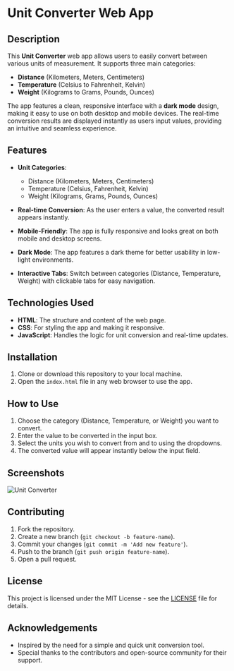 # Unit Converter Web App

## Description

This **Unit Converter** web app allows users to easily convert between various units of measurement. It supports three main categories:
- **Distance** (Kilometers, Meters, Centimeters)
- **Temperature** (Celsius to Fahrenheit, Kelvin)
- **Weight** (Kilograms to Grams, Pounds, Ounces)

The app features a clean, responsive interface with a **dark mode** design, making it easy to use on both desktop and mobile devices. The real-time conversion results are displayed instantly as users input values, providing an intuitive and seamless experience.

## Features

- **Unit Categories**: 
  - Distance (Kilometers, Meters, Centimeters)
  - Temperature (Celsius, Fahrenheit, Kelvin)
  - Weight (Kilograms, Grams, Pounds, Ounces)
  
- **Real-time Conversion**: As the user enters a value, the converted result appears instantly.

- **Mobile-Friendly**: The app is fully responsive and looks great on both mobile and desktop screens.

- **Dark Mode**: The app features a dark theme for better usability in low-light environments.

- **Interactive Tabs**: Switch between categories (Distance, Temperature, Weight) with clickable tabs for easy navigation.

## Technologies Used

- **HTML**: The structure and content of the web page.
- **CSS**: For styling the app and making it responsive.
- **JavaScript**: Handles the logic for unit conversion and real-time updates.

## Installation

1. Clone or download this repository to your local machine.
2. Open the `index.html` file in any web browser to use the app.

## How to Use

1. Choose the category (Distance, Temperature, or Weight) you want to convert.
2. Enter the value to be converted in the input box.
3. Select the units you wish to convert from and to using the dropdowns.
4. The converted value will appear instantly below the input field.

## Screenshots

![Unit Converter](./assets/unit-converter-screenshot.png)

## Contributing

1. Fork the repository.
2. Create a new branch (`git checkout -b feature-name`).
3. Commit your changes (`git commit -m 'Add new feature'`).
4. Push to the branch (`git push origin feature-name`).
5. Open a pull request.

## License

This project is licensed under the MIT License - see the [LICENSE](LICENSE) file for details.

## Acknowledgements

- Inspired by the need for a simple and quick unit conversion tool.
- Special thanks to the contributors and open-source community for their support.

